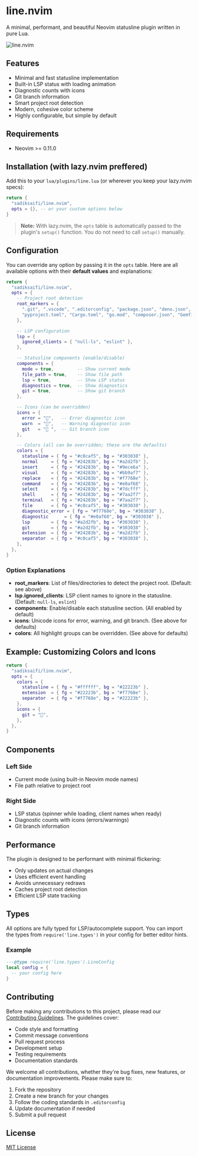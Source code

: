 # line.nvim

A minimal, performant, and beautiful Neovim statusline plugin written in pure Lua.

![line.nvim](https://github.com/user-attachments/assets/8062e940-88a1-4566-b8f6-315855c625e9)

## Features

- Minimal and fast statusline implementation
- Built-in LSP status with loading animation
- Diagnostic counts with icons
- Git branch information
- Smart project root detection
- Modern, cohesive color scheme
- Highly configurable, but simple by default

## Requirements

- Neovim >= 0.11.0

## Installation (with lazy.nvim preffered)

Add this to your `lua/plugins/line.lua` (or wherever you keep your lazy.nvim specs):

```lua
return {
  "sadiksaifi/line.nvim",
  opts = {}, -- or your custom options below
}
```

> **Note:** With lazy.nvim, the `opts` table is automatically passed to the plugin's `setup()` function. You do not need to call `setup()` manually.

## Configuration

You can override any option by passing it in the `opts` table. Here are all available options with their **default values** and explanations:

```lua
return {
  "sadiksaifi/line.nvim",
  opts = {
    -- Project root detection
    root_markers = {
      ".git", ".vscode", ".editorconfig", "package.json", "deno.json",
      "pyproject.toml", "Cargo.toml", "go.mod", "composer.json", "Gemfile",
    },

    -- LSP configuration
    lsp = {
      ignored_clients = { "null-ls", "eslint" },
    },

    -- Statusline components (enable/disable)
    components = {
      mode = true,         -- Show current mode
      file_path = true,    -- Show file path
      lsp = true,          -- Show LSP status
      diagnostics = true,  -- Show diagnostics
      git = true,          -- Show git branch
    },

    -- Icons (can be overridden)
    icons = {
      error = "󰅚",   -- Error diagnostic icon
      warn  = "󰋽",   -- Warning diagnostic icon
      git   = " ",  -- Git branch icon
    },

    -- Colors (all can be overridden; these are the defaults)
    colors = {
      statusline = { fg = "#c0caf5", bg = "#303038" },
      normal     = { fg = "#24283b", bg = "#a2d2fb" },
      insert     = { fg = "#24283b", bg = "#9ece6a" },
      visual     = { fg = "#24283b", bg = "#bb9af7" },
      replace    = { fg = "#24283b", bg = "#f7768e" },
      command    = { fg = "#24283b", bg = "#e0af68" },
      select     = { fg = "#24283b", bg = "#7dcfff" },
      shell      = { fg = "#24283b", bg = "#7aa2f7" },
      terminal   = { fg = "#24283b", bg = "#7aa2f7" },
      file       = { fg = "#c0caf5", bg = "#303038" },
      diagnostic_error = { fg = "#f7768e", bg = "#303038" },
      diagnostic      = { fg = "#e0af68", bg = "#303038" },
      lsp        = { fg = "#a2d2fb", bg = "#303038" },
      git        = { fg = "#a2d2fb", bg = "#303038" },
      extension  = { fg = "#24283b", bg = "#a2d2fb" },
      separator  = { fg = "#c0caf5", bg = "#303038" },
    },
  },
}
```

### Option Explanations

- **root_markers**: List of files/directories to detect the project root. (Default: see above)
- **lsp.ignored_clients**: LSP client names to ignore in the statusline. (Default: `null-ls`, `eslint`)
- **components**: Enable/disable each statusline section. (All enabled by default)
- **icons**: Unicode icons for error, warning, and git branch. (See above for defaults)
- **colors**: All highlight groups can be overridden. (See above for defaults)

## Example: Customizing Colors and Icons

```lua
return {
  "sadiksaifi/line.nvim",
  opts = {
    colors = {
      statusline = { fg = "#ffffff", bg = "#22223b" },
      extension  = { fg = "#22223b", bg = "#f7768e" },
      separator  = { fg = "#f7768e", bg = "#22223b" },
    },
    icons = {
      git = "",
    },
  },
}
```

## Components

### Left Side

- Current mode (using built-in Neovim mode names)
- File path relative to project root

### Right Side

- LSP status (spinner while loading, client names when ready)
- Diagnostic counts with icons (errors/warnings)
- Git branch information

## Performance

The plugin is designed to be performant with minimal flickering:

- Only updates on actual changes
- Uses efficient event handling
- Avoids unnecessary redraws
- Caches project root detection
- Efficient LSP state tracking

## Types

All options are fully typed for LSP/autocomplete support.
You can import the types from `require('line.types')` in your config for better editor hints.

### Example

```lua
---@type require('line.types').LineConfig
local config = {
  -- your config here
}
```

## Contributing

Before making any contributions to this project, please read our [Contributing Guidelines](CONTRIBUTING.md). The guidelines cover:

- Code style and formatting
- Commit message conventions
- Pull request process
- Development setup
- Testing requirements
- Documentation standards

We welcome all contributions, whether they're bug fixes, new features, or documentation improvements. Please make sure to:

1. Fork the repository
2. Create a new branch for your changes
3. Follow the coding standards in `.editorconfig`
4. Update documentation if needed
5. Submit a pull request

## License

[MIT License](./LICENSE)
